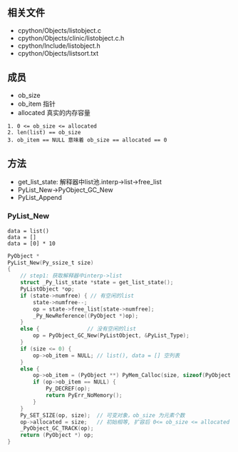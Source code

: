 ## 相关文件
* cpython/Objects/listobject.c
* cpython/Objects/clinic/listobject.c.h
* cpython/Include/listobject.h
* cpython/Objects/listsort.txt

## 成员
* ob_size
* ob_item 指针
* allocated 真实的内存容量

```
1. 0 <= ob_size <= allocated
2. len(list) == ob_size
3. ob_item == NULL 意味着 ob_size == allocated == 0
```

## 方法
* get_list_state: 解释器中list池.interp->list->free_list
* PyList_New->PyObject_GC_New
* PyList_Append


### PyList_New
```pythno
data = list()
data = []
data = [0] * 10
```
```c
PyObject *
PyList_New(Py_ssize_t size)
{
    // step1: 获取解释器中interp->list
    struct _Py_list_state *state = get_list_state();
    PyListObject *op;
    if (state->numfree) { // 有空闲的list
        state->numfree--;
        op = state->free_list[state->numfree];
        _Py_NewReference((PyObject *)op);
    }
    else {               // 没有空闲的list
        op = PyObject_GC_New(PyListObject, &PyList_Type);
    }
    if (size <= 0) {
        op->ob_item = NULL; // list(), data = [] 空列表
    }
    else {
        op->ob_item = (PyObject **) PyMem_Calloc(size, sizeof(PyObject *));
        if (op->ob_item == NULL) {
            Py_DECREF(op);
            return PyErr_NoMemory();
        }
    }
    Py_SET_SIZE(op, size);  // 可变对象，ob_size 为元素个数
    op->allocated = size;   // 初始相等, 扩容后 0<= ob_size <= allocated
    _PyObject_GC_TRACK(op);
    return (PyObject *) op;
}
```

